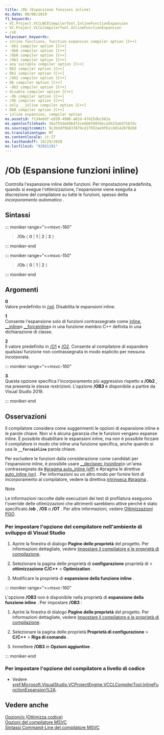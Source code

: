 ```yaml
---
title: /Ob (Espansione funzioni inline)
ms.date: 08/08/2019
f1_keywords:
- VC.Project.VCCLWCECompilerTool.InlineFunctionExpansion
- VC.Project.VCCLCompilerTool.InlineFunctionExpansion
- /ob
helpviewer_keywords:
- inline functions, function expansion compiler option [C++]
- -Ob1 compiler option [C++]
- -Ob0 compiler option [C++]
- /Ob0 compiler option [C++]
- /Ob1 compiler option [C++]
- any suitable compiler option [C++]
- Ob2 compiler option [C++]
- Ob1 compiler option [C++]
- /Ob2 compiler option [C++]
- Ob compiler option [C++]
- -Ob2 compiler option [C++]
- disable compiler option [C++]
- -Ob compiler option [C++]
- /Ob compiler option [C++]
- only __inline compiler option [C++]
- Ob0 compiler option [C++]
- inline expansion, compiler option
ms.assetid: f134e6df-e939-4980-a01d-47425dbc562a
ms.openlocfilehash: 56a755de69b4f2ce6b659959eca5b25a6d75bfdc
ms.sourcegitcommit: 9c2b3df9b837879cd17932ae9f61cdd142078260
ms.translationtype: MT
ms.contentlocale: it-IT
ms.lasthandoff: 10/29/2020
ms.locfileid: "92921191"
---
```

# <a name="ob-inline-function-expansion"></a>/Ob (Espansione funzioni inline)

Controlla l'espansione inline delle funzioni. Per impostazione predefinita, quando si esegue l'ottimizzazione, l'espansione viene eseguita a discrezione del compilatore su tutte le funzioni, spesso detta *incorporamento automatico* .

## <a name="syntax"></a>Sintassi

::: moniker range=">=msvc-160"

> **/Ob** { **0** | **1** | **2** | **3** }

::: moniker-end

::: moniker range="<=msvc-150"

> **/Ob** { **0** | **1** | **2** }

::: moniker-end

## <a name="arguments"></a>Argomenti

**0**\
Valore predefinito in [/od](od-disable-debug.md). Disabilita le espansioni inline.

**1**\
Consente l'espansione solo di funzioni contrassegnate come [inline](../../cpp/inline-functions-cpp.md), [__inline](../../cpp/inline-functions-cpp.md)o [__forceinline](../../cpp/inline-functions-cpp.md)o in una funzione membro C++ definita in una dichiarazione di classe.

**2**\
Il valore predefinito in [/O1](o1-o2-minimize-size-maximize-speed.md) e [/O2](o1-o2-minimize-size-maximize-speed.md). Consente al compilatore di espandere qualsiasi funzione non contrassegnata in modo esplicito per nessuna incorporata.

::: moniker range=">=msvc-160"

**3**\
Questa opzione specifica l'incorporamento più aggressivo rispetto a **/Ob2** , ma presenta le stesse restrizioni. L'opzione **/OB3** è disponibile a partire da Visual Studio 2019.

::: moniker-end

## <a name="remarks"></a>Osservazioni

Il compilatore considera come suggerimenti le opzioni di espansione inline e le parole chiave. Non vi è alcuna garanzia che le funzioni vengano espanse inline. È possibile disabilitare le espansioni inline, ma non è possibile forzare il compilatore in modo che inline una funzione specifica, anche quando si usa la **`__forceinline`** parola chiave.

Per escludere le funzioni dalla considerazione come candidati per l'espansione inline, è possibile usare [__declspec (noinline)](../../cpp/noinline.md)o un'area contrassegnata da [#pragma auto_inline (off)](../../preprocessor/auto-inline.md) e #pragma le direttive [auto_inline (on)](../../preprocessor/auto-inline.md) . Per informazioni su un altro modo per fornire hint di incorporamento al compilatore, vedere la direttiva [intrinseca #pragma](../../preprocessor/intrinsic.md) .

> [!NOTE]
> Le informazioni raccolte dalle esecuzioni dei test di profilatura eseguono l'override delle ottimizzazioni che altrimenti sarebbero attive perché è stato specificato **/ob** , **/OS** o **/OT** . Per altre informazioni, vedere [Ottimizzazioni PGO](../profile-guided-optimizations.md).

### <a name="to-set-this-compiler-option-in-the-visual-studio-development-environment"></a>Per impostare l'opzione del compilatore nell'ambiente di sviluppo di Visual Studio

1. Aprire la finestra di dialogo **Pagine delle proprietà** del progetto. Per informazioni dettagliate, vedere [Impostare il compilatore e le proprietà di compilazione](../working-with-project-properties.md).

1. Selezionare la pagina delle proprietà di **configurazione** proprietà di  >  **ottimizzazione C/C++**  >  **Optimization** .

1. Modificare la proprietà di **espansione della funzione inline** .

::: moniker range=">=msvc-160"

L'opzione **/OB3** non è disponibile nella proprietà di **espansione della funzione inline** . Per impostare **/OB3** :

1. Aprire la finestra di dialogo **Pagine delle proprietà** del progetto. Per informazioni dettagliate, vedere [Impostare il compilatore e le proprietà di compilazione](../working-with-project-properties.md).

1. Selezionare la pagina delle proprietà **Proprietà di configurazione** > **C/C++** > **Riga di comando** .

1. Immettere **/OB3** in **Opzioni aggiuntive** .

::: moniker-end

### <a name="to-set-this-compiler-option-programmatically"></a>Per impostare l'opzione del compilatore a livello di codice

- Vedere <xref:Microsoft.VisualStudio.VCProjectEngine.VCCLCompilerTool.InlineFunctionExpansion%2A>.

## <a name="see-also"></a>Vedere anche

[Opzioni/o (Ottimizza codice)](o-options-optimize-code.md)\
[Opzioni del compilatore MSVC](compiler-options.md)\
[Sintassi Command-Line del compilatore MSVC](compiler-command-line-syntax.md)
